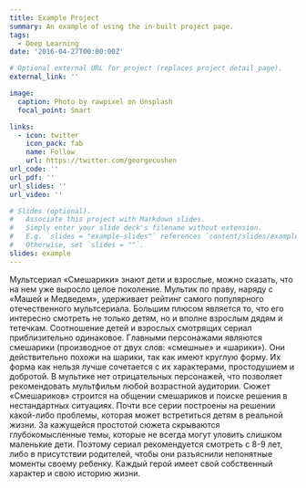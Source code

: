 ```yaml
---
title: Example Project
summary: An example of using the in-built project page.
tags:
  - Deep Learning
date: '2016-04-27T00:00:00Z'

# Optional external URL for project (replaces project detail page).
external_link: ''

image:
  caption: Photo by rawpixel on Unsplash
  focal_point: Smart

links:
  - icon: twitter
    icon_pack: fab
    name: Follow
    url: https://twitter.com/georgecushen
url_code: ''
url_pdf: ''
url_slides: ''
url_video: ''

# Slides (optional).
#   Associate this project with Markdown slides.
#   Simply enter your slide deck's filename without extension.
#   E.g. `slides = "example-slides"` references `content/slides/example-slides.md`.
#   Otherwise, set `slides = ""`.
slides: example
---
```


Мультсериал «Смешарики» знают дети и взрослые, можно сказать, что на нем уже выросло целое поколение. Мультик по праву, наряду с «Машей и Медведем», удерживает рейтинг самого популярного отечественного мультсериала. Большим плюсом является то, что его интересно смотреть не только детям, но и вполне взрослым дядям и тетечкам. Соотношение детей и взрослых смотрящих сериал приблизительно одинаковое. Главными персонажами являются смешарики (производное от двух слов: «смешные» и «шарики»). Они действительно похожи на шарики, так как имеют круглую форму. Их форма как нельзя лучше сочетается с их характерами, простодушием и добротой. В мультике нет отрицательных персонажей, что позволяет рекомендовать мультфильм любой возрастной аудитории.
Сюжет «Смешариков» строится на общении смешариков и поиске решения в нестандартных ситуациях. Почти все серии построены на решении какой-либо проблемы, которая может встретиться детям в реальной жизни. За кажущейся простотой сюжета скрываются глубокомысленные темы, которые не всегда могут уловить слишком маленькие дети. Поэтому сериал рекомендуется смотреть с 8-9 лет, либо в присутствии родителей, чтобы они разъяснили непонятные моменты своему ребенку. Каждый герой имеет свой собственный характер и свою историю жизни.  

